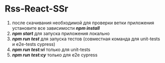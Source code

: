 # Rss-React-SSr
1. после скачивания необходимой для проверки ветки приложения установите все зависимости ***npm install***
2. ***npm start*** для запуска приложения локально
3. ***npm run test*** для запуска тестов (совместная команда для unit-tests и e2e-tests cypress)
4. ***npm run test:vi*** только для unit-tests
5. ***npm run test:cy*** только для e2e cypress
